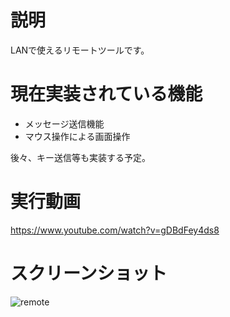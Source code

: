 # 説明
LANで使えるリモートツールです。
# 現在実装されている機能
- メッセージ送信機能
- マウス操作による画面操作

後々、キー送信等も実装する予定。
# 実行動画
https://www.youtube.com/watch?v=gDBdFey4ds8
# スクリーンショット
![remote](https://user-images.githubusercontent.com/98020159/152095825-7c58b8ea-d1c5-49cc-9abf-43ab287710fc.png)

